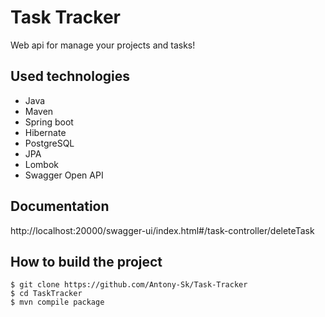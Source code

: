 # Task Tracker
Web api for manage your projects and tasks!
## Used technologies
 - Java
 - Maven
 - Spring boot
 - Hibernate
 - PostgreSQL
 - JPA
 - Lombok
 - Swagger Open API
## Documentation
http://localhost:20000/swagger-ui/index.html#/task-controller/deleteTask
## How to build the project
```
$ git clone https://github.com/Antony-Sk/Task-Tracker
$ cd TaskTracker
$ mvn compile package
```
